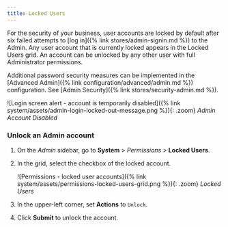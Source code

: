 ```yaml
---
title: Locked Users
---
```


For the security of your business, user accounts are locked by default after six failed attempts to [log in]({% link stores/admin-signin.md %}) to the Admin. Any user account that is currently locked appears in the Locked Users grid. An account can be unlocked by any other user with full Administrator permissions.

Additional password security measures can be implemented in the [Advanced Admin]({% link configuration/advanced/admin.md %}) configuration. See [Admin Security]({% link stores/security-admin.md %}).

![Login screen alert - account is temporarily disabled]({% link system/assets/admin-login-locked-out-message.png %}){: .zoom}
_Admin Account Disabled_

### Unlock an Admin account

1. On the _Admin_ sidebar, go to **System** > _Permissions_ > **Locked Users**.

1. In the grid, select the checkbox of the locked account.

    ![Permissions - locked user accounts]({% link system/assets/permissions-locked-users-grid.png %}){: .zoom}
    _Locked Users_

1. In the upper-left corner, set **Actions** to `Unlock`.

1. Click **Submit** to unlock the account.
